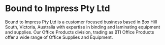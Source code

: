 # Bound to Impress Pty Ltd

Bound to Impress Pty Ltd is a customer focused business based in Box Hill South, Victoria, Australia with expertise in binding and laminating equipment and supplies. Our Office Products division, trading as BTI Office Products offer a wide range of Office Supplies and Equipment.
